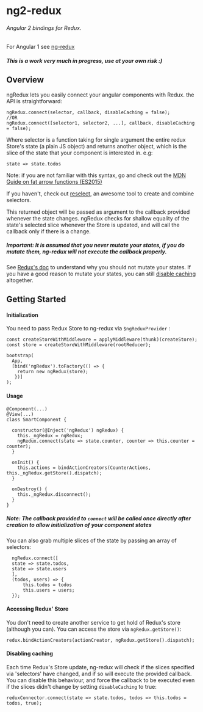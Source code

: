 # ng2-redux
###### Angular 2 bindings for Redux.

For Angular 1 see [ng-redux](https://github.com/wbuchwalter/ng-redux)

##### This is a work very much in progress, use at your own risk :)

## Overview

ngRedux lets you easily connect your angular components with Redux.
the API is straightforward: 

```JS
ngRedux.connect(selector, callback, disableCaching = false);
//OR
ngRedux.connect([selector1, selector2, ...], callback, disableCaching = false);
```

Where selector is a function taking for single argument the entire redux Store's state (a plain JS object) and returns another object, which is the slice of the state that your component is interested in.
e.g:
```JS
state => state.todos
```
Note: if you are not familiar with this syntax, go and check out the [MDN Guide on fat arrow  functions (ES2015)](https://developer.mozilla.org/en-US/docs/Web/JavaScript/Reference/Functions/Arrow_functions)

If you haven't, check out [reselect](https://github.com/faassen/reselect), an awesome tool to create and combine selectors.


This returned object will be passed as argument to the callback provided whenever the state changes.
ngRedux checks for shallow equality of the state's selected slice whenever the Store is updated, and will call the callback only if there is a change.
##### Important: It is assumed that you never mutate your states, if you do mutate them, ng-redux will not execute the callback properly.
See [Redux's doc](http://gaearon.github.io/redux/docs/basics/Reducers.html) to understand why you should not mutate your states.
If you have a good reason to mutate your states, you can still [disable caching](#Disable-caching) altogether.


## Getting Started

#### Initialization
You need to pass Redux Store to ng-redux via ```$ngReduxProvider``` :

```JS
const createStoreWithMiddleware = applyMiddleware(thunk)(createStore);
const store = createStoreWithMiddleware(rootReducer);

bootstrap(
  App,
  [bind('ngRedux').toFactory(() => {
   	return new ngRedux(store);
   })]
);
```

#### Usage
```JS
@Component(...)
@View(...)
class SmartComponent {

  constructor(@Inject('ngRedux') ngRedux) {
    this._ngRedux = ngRedux;
    ngRedux.connect(state => state.counter, counter => this.counter = counter);
  }

  onInit() {
    this.actions = bindActionCreators(CounterActions, this._ngRedux.getStore().dispatch);
  }

  onDestroy() {
    this._ngRedux.disconnect();
  }
}
```

##### Note: The callback provided to ```connect``` will be called once directly after creation to allow initialization of your component states



You can also grab multiple slices of the state by passing an array of selectors:

```JS
  ngRedux.connect([
  state => state.todos,
  state => state.users
  ],
  (todos, users) => { 
      this.todos = todos
      this.users = users;
  });
```


#### Accessing Redux' Store
You don't need to create another service to get hold of Redux's store (although you can).
You can access the store via ```ngRedux.getStore()```:

```JS
redux.bindActionCreators(actionCreator, ngRedux.getStore().dispatch);
```

#### Disabling caching
Each time Redux's Store update, ng-redux will check if the slices specified via 'selectors' have changed, and if so will execute the provided callback.
You can disable this behaviour, and force the callback to be executed even if the slices didn't change by setting ```disableCaching``` to true:

```JS
reduxConnector.connect(state => state.todos, todos => this.todos = todos, true);
```
